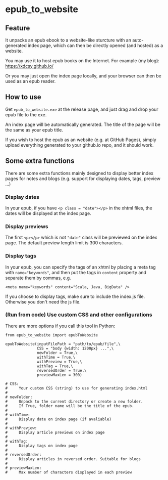 # epub_to_website
 
## Feature
It unpacks an epub ebook to a website-like sturcture with an auto-generated index page, which can then be directly opened (and hosted) as a website.

You may use it to host epub books on the Internet. For example (my blog): https://xdcsy.github.io/

Or you may just open the index page locally, and your browser can then be used as an epub reader.

## How to use
Get `epub_to_website.exe` at the release page, and just drag and drop your epub file to the exe.

An index page will be automatically generated. The title of the page will be the same as your epub title.

If you wish to host the epub as an website (e.g. at GitHub Pages), simply upload everything generated to your github.io repo, and it should work.

## Some extra functions

There are some extra functions mainly designed to display better index pages for notes and blogs (e.g. support for displaying dates, tags, preview ...)

### Display dates

In your epub, if you have `<p class = "date"></p>` in the xhtml files, the dates will be displayed at the index page.

### Display previews

The first `<p></p>` which is not `"date"` class will be previewed on the index page. The default preview length limit is 300 characters.

### Display tags

In your epub, you can specify the tags of an xhtml by placing a meta tag with `name="keywords"`, and then put the tags in `content` property and separate them by commas, e.g.
``` XHTML
<meta name="keywords" content="Scala, Java, BigData" />
```
If you choose to display tags, make sure to include the index.js file. Otherwise you don't need the js file.

### (Run from code) Use custom CSS and other configurations

There are more options if you call this tool in Python:

``` Python3
from epub_to_website import epubToWebsite

epubToWebsite(inputFilePath = "path/to/epub/file",\
              CSS = "body {width: 1200px} ...",\
              newFolder = True,\
              withTime = True,\
              withPreview = True,\
			  withTag = True,\
              reversedOrder = True,\
              previewMaxLen = 300)

# CSS:
#     Your custom CSS (string) to use for generating index.html
#
# newFolder:
#     Unpack to the current directory or create a new folder.
#     If True, folder name will be the title of the epub.
#
# withTime:
#     Display date on index page (if avaliable)
#
# withPreview:
#     Display article previews on index page
#
# withTag:
#     Display tags on index page
#
# reversedOrder:
#     Display articles in reversed order. Suitable for blogs
#
# previewMaxLen:
#     Max number of characters displayed in each preview 
```
